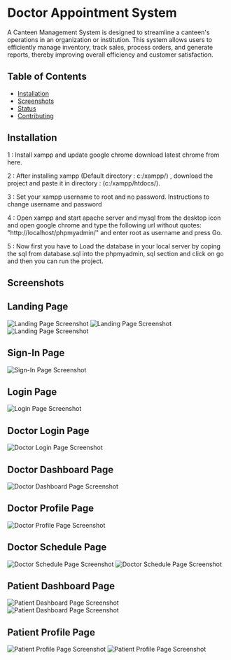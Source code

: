# Doctor Appointment System
A Canteen Management System is designed to streamline a canteen's operations in an organization or institution. This system allows users to efficiently manage inventory, track sales, process orders, and generate reports, thereby improving overall efficiency and customer satisfaction.

## Table of Contents

- [Installation](#installation)
- [Screenshots](#screenshots)
- [Status](#status)
- [Contributing](#contributing)


## Installation
1 : Install xampp and update google chrome download latest chrome from here.

2 : After installing xampp (Default directory : c:/xampp/) , download the project and paste it in directory : (c:/xampp/htdocs/).

3 : Set your xampp username to root and no password. Instructions to change username and password

4 : Open xampp and start apache server and mysql from the desktop icon and open google chrome and type the following url without quotes: "http://localhost/phpmyadmin/" and enter root as username and press Go.

5 : Now first you have to Load the database in your local server by coping the sql from database.sql into the phpmyadmin, sql section and click on go and then you can run the project.


## Screenshots
<h2>Landing Page</h2>
<img src="https://github.com/MalcolmAntao/Healthcare-Appointment-System/blob/main/Screenshots/Landing_Page1.png" alt="Landing Page Screenshot">
<img src="https://github.com/MalcolmAntao/Healthcare-Appointment-System/blob/main/Screenshots/Landing_Page2.png" alt="Landing Page Screenshot">
<img src="https://github.com/MalcolmAntao/Healthcare-Appointment-System/blob/main/Screenshots/Landing_Page3.png" alt="Landing Page Screenshot">

<h2>Sign-In Page</h2>
<img src="https://github.com/MalcolmAntao/Healthcare-Appointment-System/blob/main/Screenshots/Signup.png" alt="Sign-In Page Screenshot">

<h2>Login Page</h2>
<img src="https://github.com/MalcolmAntao/Healthcare-Appointment-System/blob/main/Screenshots/login.png" alt="Login Page Screenshot">

<h2>Doctor Login Page</h2>
<img src="https://github.com/MalcolmAntao/Healthcare-Appointment-System/blob/main/Screenshots/doctor_login.png" alt="Doctor Login Page Screenshot">

<h2>Doctor Dashboard Page</h2>
<img src="https://github.com/MalcolmAntao/Healthcare-Appointment-System/blob/main/Screenshots/doctor_dashboard.png" alt="Doctor Dashboard Page Screenshot">

<h2>Doctor Profile Page</h2>
<img src="https://github.com/MalcolmAntao/Healthcare-Appointment-System/blob/main/Screenshots/doctor_profile.png" alt="Doctor Profile Page Screenshot">

<h2>Doctor Schedule Page</h2>
<img src="https://github.com/MalcolmAntao/Healthcare-Appointment-System/blob/main/Screenshots/doctor_schedule1.png" alt="Doctor Schedule Page Screenshot">
<img src="https://github.com/MalcolmAntao/Healthcare-Appointment-System/blob/main/Screenshots/doctor_schedule2.png" alt="Doctor Schedule Page Screenshot">

<h2>Patient Dashboard Page</h2>
<img src="https://github.com/MalcolmAntao/Healthcare-Appointment-System/blob/main/Screenshots/PatientDashboard1.png" alt="Patient Dashboard Page Screenshot">
<img src="https://github.com/MalcolmAntao/Healthcare-Appointment-System/blob/main/Screenshots/PatientDashboard2.png" alt="Patient Dashboard Page Screenshot">

<h2>Patient Profile Page</h2>
<img src="https://github.com/MalcolmAntao/Healthcare-Appointment-System/blob/main/Screenshots/patient_profile1.png" alt="Patient Profile Page Screenshot">
<img src="https://github.com/MalcolmAntao/Healthcare-Appointment-System/blob/main/Screenshots/patient_profile2.png" alt="Patient Profile Page Screenshot">

